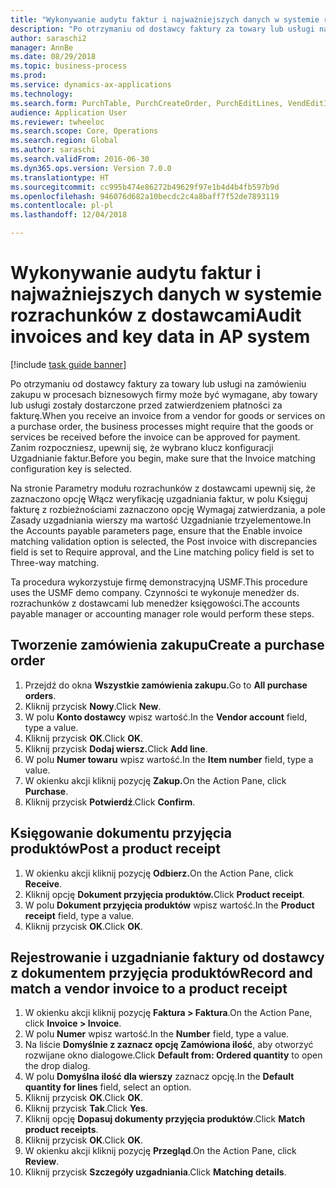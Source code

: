 ```yaml
--- 
title: "Wykonywanie audytu faktur i najważniejszych danych w systemie rozrachunków z dostawcami"
description: "Po otrzymaniu od dostawcy faktury za towary lub usługi na zamówieniu zakupu w procesach biznesowych firmy może być wymagane, aby towary lub usługi zostały dostarczone przed zatwierdzeniem płatności za fakturę."
author: saraschi2
manager: AnnBe
ms.date: 08/29/2018
ms.topic: business-process
ms.prod: 
ms.service: dynamics-ax-applications
ms.technology: 
ms.search.form: PurchTable, PurchCreateOrder, PurchEditLines, VendEditInvoice, VendEditInvoiceDefaultQuantityForLinesDropDialog,  VendJournalMatch_PackingSlip, VendInvoiceMatchingDetails
audience: Application User
ms.reviewer: twheeloc
ms.search.scope: Core, Operations
ms.search.region: Global
ms.author: saraschi
ms.search.validFrom: 2016-06-30
ms.dyn365.ops.version: Version 7.0.0
ms.translationtype: HT
ms.sourcegitcommit: cc995b474e86272b49629f97e1b4d4b4fb597b9d
ms.openlocfilehash: 946076d682a10becdc2c4a8baff7f52de7893119
ms.contentlocale: pl-pl
ms.lasthandoff: 12/04/2018

---
```

# <a name="audit-invoices-and-key-data-in-ap-system"></a><span data-ttu-id="ad6b8-103">Wykonywanie audytu faktur i najważniejszych danych w systemie rozrachunków z dostawcami</span><span class="sxs-lookup"><span data-stu-id="ad6b8-103">Audit invoices and key data in AP system</span></span>

[!include [task guide banner](../../includes/task-guide-banner.md)]

<span data-ttu-id="ad6b8-104">Po otrzymaniu od dostawcy faktury za towary lub usługi na zamówieniu zakupu w procesach biznesowych firmy może być wymagane, aby towary lub usługi zostały dostarczone przed zatwierdzeniem płatności za fakturę.</span><span class="sxs-lookup"><span data-stu-id="ad6b8-104">When you receive an invoice from a vendor for goods or services on a purchase order, the business processes might require that the goods or services be received before the invoice can be approved for payment.</span></span> <span data-ttu-id="ad6b8-105">Zanim rozpoczniesz, upewnij się, że wybrano klucz konfiguracji Uzgadnianie faktur.</span><span class="sxs-lookup"><span data-stu-id="ad6b8-105">Before you begin, make sure that the Invoice matching configuration key is selected.</span></span> 

<span data-ttu-id="ad6b8-106">Na stronie Parametry modułu rozrachunków z dostawcami upewnij się, że zaznaczono opcję Włącz weryfikację uzgadniania faktur, w polu Księguj fakturę z rozbieżnościami zaznaczono opcję Wymagaj zatwierdzania, a pole Zasady uzgadniania wierszy ma wartość Uzgadnianie trzyelementowe.</span><span class="sxs-lookup"><span data-stu-id="ad6b8-106">In the Accounts payable parameters page, ensure that the Enable invoice matching validation option is selected, the Post invoice with discrepancies field is set to Require approval, and the Line matching policy field is set to Three-way matching.</span></span>

<span data-ttu-id="ad6b8-107">Ta procedura wykorzystuje firmę demonstracyjną USMF.</span><span class="sxs-lookup"><span data-stu-id="ad6b8-107">This procedure uses the USMF demo company.</span></span> <span data-ttu-id="ad6b8-108">Czynności te wykonuje menedżer ds. rozrachunków z dostawcami lub menedżer księgowości.</span><span class="sxs-lookup"><span data-stu-id="ad6b8-108">The accounts payable manager or accounting manager role would perform these steps.</span></span>


## <a name="create-a-purchase-order"></a><span data-ttu-id="ad6b8-109">Tworzenie zamówienia zakupu</span><span class="sxs-lookup"><span data-stu-id="ad6b8-109">Create a purchase order</span></span>
1. <span data-ttu-id="ad6b8-110">Przejdź do okna **Wszystkie zamówienia zakupu.**</span><span class="sxs-lookup"><span data-stu-id="ad6b8-110">Go to **All purchase orders**.</span></span>
2. <span data-ttu-id="ad6b8-111">Kliknij przycisk **Nowy**.</span><span class="sxs-lookup"><span data-stu-id="ad6b8-111">Click **New**.</span></span>
3. <span data-ttu-id="ad6b8-112">W polu **Konto dostawcy** wpisz wartość.</span><span class="sxs-lookup"><span data-stu-id="ad6b8-112">In the **Vendor account** field, type a value.</span></span>
4. <span data-ttu-id="ad6b8-113">Kliknij przycisk **OK**.</span><span class="sxs-lookup"><span data-stu-id="ad6b8-113">Click **OK**.</span></span>
5. <span data-ttu-id="ad6b8-114">Kliknij przycisk **Dodaj wiersz.**</span><span class="sxs-lookup"><span data-stu-id="ad6b8-114">Click **Add line**.</span></span>
6. <span data-ttu-id="ad6b8-115">W polu **Numer towaru** wpisz wartość.</span><span class="sxs-lookup"><span data-stu-id="ad6b8-115">In the **Item number** field, type a value.</span></span>
7. <span data-ttu-id="ad6b8-116">W okienku akcji kliknij pozycję **Zakup.**</span><span class="sxs-lookup"><span data-stu-id="ad6b8-116">On the Action Pane, click **Purchase**.</span></span>
8. <span data-ttu-id="ad6b8-117">Kliknij przycisk **Potwierdź**.</span><span class="sxs-lookup"><span data-stu-id="ad6b8-117">Click **Confirm**.</span></span>

## <a name="post-a-product-receipt"></a><span data-ttu-id="ad6b8-118">Księgowanie dokumentu przyjęcia produktów</span><span class="sxs-lookup"><span data-stu-id="ad6b8-118">Post a product receipt</span></span>
1. <span data-ttu-id="ad6b8-119">W okienku akcji kliknij pozycję **Odbierz.**</span><span class="sxs-lookup"><span data-stu-id="ad6b8-119">On the Action Pane, click **Receive**.</span></span>
2. <span data-ttu-id="ad6b8-120">Kliknij opcję **Dokument przyjęcia produktów.**</span><span class="sxs-lookup"><span data-stu-id="ad6b8-120">Click **Product receipt**.</span></span>
3. <span data-ttu-id="ad6b8-121">W polu **Dokument przyjęcia produktów** wpisz wartość.</span><span class="sxs-lookup"><span data-stu-id="ad6b8-121">In the **Product receipt** field, type a value.</span></span>
4. <span data-ttu-id="ad6b8-122">Kliknij przycisk **OK**.</span><span class="sxs-lookup"><span data-stu-id="ad6b8-122">Click **OK**.</span></span>

## <a name="record-and-match-a-vendor-invoice-to-a-product-receipt"></a><span data-ttu-id="ad6b8-123">Rejestrowanie i uzgadnianie faktury od dostawcy z dokumentem przyjęcia produktów</span><span class="sxs-lookup"><span data-stu-id="ad6b8-123">Record and match a vendor invoice to a product receipt</span></span>
1. <span data-ttu-id="ad6b8-124">W okienku akcji kliknij pozycję **Faktura > Faktura**.</span><span class="sxs-lookup"><span data-stu-id="ad6b8-124">On the Action Pane, click **Invoice > Invoice**.</span></span>
2. <span data-ttu-id="ad6b8-125">W polu **Numer** wpisz wartość.</span><span class="sxs-lookup"><span data-stu-id="ad6b8-125">In the **Number** field, type a value.</span></span>
3. <span data-ttu-id="ad6b8-126">Na liście **Domyślnie z zaznacz opcję Zamówiona ilość**, aby otworzyć rozwijane okno dialogowe.</span><span class="sxs-lookup"><span data-stu-id="ad6b8-126">Click **Default from: Ordered quantity** to open the drop dialog.</span></span>
4. <span data-ttu-id="ad6b8-127">W polu **Domyślna ilość dla wierszy** zaznacz opcję.</span><span class="sxs-lookup"><span data-stu-id="ad6b8-127">In the **Default quantity for lines** field, select an option.</span></span>
5. <span data-ttu-id="ad6b8-128">Kliknij przycisk **OK**.</span><span class="sxs-lookup"><span data-stu-id="ad6b8-128">Click **OK**.</span></span>
6. <span data-ttu-id="ad6b8-129">Kliknij przycisk **Tak**.</span><span class="sxs-lookup"><span data-stu-id="ad6b8-129">Click **Yes**.</span></span>
7. <span data-ttu-id="ad6b8-130">Kliknij opcję **Dopasuj dokumenty przyjęcia produktów**.</span><span class="sxs-lookup"><span data-stu-id="ad6b8-130">Click **Match product receipts**.</span></span>
8. <span data-ttu-id="ad6b8-131">Kliknij przycisk **OK**.</span><span class="sxs-lookup"><span data-stu-id="ad6b8-131">Click **OK**.</span></span>
9. <span data-ttu-id="ad6b8-132">W okienku akcji kliknij pozycję **Przegląd**.</span><span class="sxs-lookup"><span data-stu-id="ad6b8-132">On the Action Pane, click **Review**.</span></span>
10. <span data-ttu-id="ad6b8-133">Kliknij przycisk **Szczegóły uzgadniania**.</span><span class="sxs-lookup"><span data-stu-id="ad6b8-133">Click **Matching details**.</span></span>


